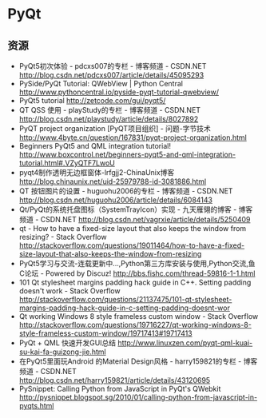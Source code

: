 # PyQt

## 资源

- PyQt5初次体验 - pdcxs007的专栏 - 博客频道 - CSDN.NET
http://blog.csdn.net/pdcxs007/article/details/45095293
- PySide/PyQt Tutorial: QWebView | Python Central
http://www.pythoncentral.io/pyside-pyqt-tutorial-qwebview/
- PyQt5 tutorial
http://zetcode.com/gui/pyqt5/
- QT QSS 使用 - playStudy的专栏 - 博客频道 - CSDN.NET
http://blog.csdn.net/playstudy/article/details/8027892
- PyQT project organization [PyQT项目组织] - 问题-字节技术
http://www.4byte.cn/question/167831/pyqt-project-organization.html
- Beginners PyQt5 and QML integration tutorial!
http://www.boxcontrol.net/beginners-pyqt5-and-qml-integration-tutorial.html#.VZyQTF7LwoU
- pyqt4制作透明无边框窗体-lrfgjj2-ChinaUnix博客
http://blog.chinaunix.net/uid-25979788-id-3081886.html
- QT 按钮图片的设置 - huguohu2006的专栏 - 博客频道 - CSDN.NET
http://blog.csdn.net/huguohu2006/article/details/6084143
- Qt/PyQt的系统托盘图标（SystemTrayIcon）实现 - 九天雁翎的博客 - 博客频道 - CSDN.NET
http://blog.csdn.net/vagrxie/article/details/5250409
- qt - How to have a fixed-size layout that also keeps the window from resizing? - Stack Overflow
http://stackoverflow.com/questions/19011464/how-to-have-a-fixed-size-layout-that-also-keeps-the-window-from-resizing
- PyQt5学习与交流-连载更新中…,Python第三方库安装与使用,Python交流,鱼C论坛 - Powered by Discuz!
http://bbs.fishc.com/thread-59816-1-1.html
- 101 Qt stylesheet margins padding hack guide in C++. Setting padding doesn't work - Stack Overflow
http://stackoverflow.com/questions/21137475/101-qt-stylesheet-margins-padding-hack-guide-in-c-setting-padding-doesnt-wor
- Qt working Windows 8 style frameless custom window - Stack Overflow
http://stackoverflow.com/questions/19716227/qt-working-windows-8-style-frameless-custom-window/19717413#19717413
- PyQt + QML 快速开发GUI总结
http://www.linuxzen.com/pyqt-qml-kuai-su-kai-fa-guizong-jie.html
- 在PyQt5里面玩Android 的Material Design风格 - harry159821的专栏 - 博客频道 - CSDN.NET
http://blog.csdn.net/harry159821/article/details/43120695
- PySnippet: Calling Python from JavaScript in PyQt's QWebkit
http://pysnippet.blogspot.sg/2010/01/calling-python-from-javascript-in-pyqts.html
